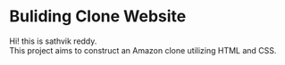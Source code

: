 # Buliding Clone Website
Hi! this is sathvik reddy.<br>
This project aims to construct an Amazon clone utilizing HTML and CSS.
